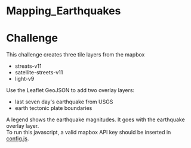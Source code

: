 # Mapping_Earthquakes
# Challenge
This challenge creates three tile layers from the mapbox
+ streats-v11
+ satellite-streets-v11
+ light-v9  

Use the Leaflet GeoJSON to add two overlay layers:
+ last seven day's earthquake from USGS
+ earth tectonic plate boundaries  

A legend shows the earthquake magnitudes. It goes with the earthquake overlay layer.  
To run this javascript, a valid mapbox API key should be inserted in [config.js](https://github.com/pqrt12/Mapping_Earthquakes/blob/master/Earthquakes_past7days/static/js/config.js).
